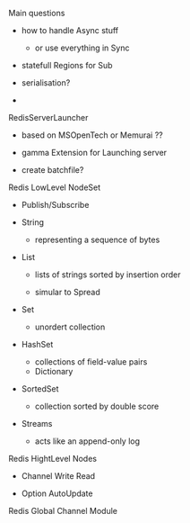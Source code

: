 Main questions

- how to handle Async stuff 
  
  - or use everything in Sync 

- statefull Regions for Sub

-  serialisation? 

- 



RedisServerLauncher

- based on MSOpenTech or Memurai ??

- gamma Extension for Launching server

- create batchfile?



Redis LowLevel NodeSet

- Publish/Subscribe

- String
  
  - representing a sequence of bytes

- List
  
  - lists of strings sorted by insertion order
  
  - simular to Spread

- Set
  
  - unordert collection

- HashSet
  
  - collections of field-value pairs
  - Dictionary

- SortedSet  
  
  - collection sorted by double score

- Streams
  
  - acts like an append-only log

Redis HightLevel Nodes

- Channel<T> Write Read

- Option AutoUpdate 



Redis Global Channel Module
